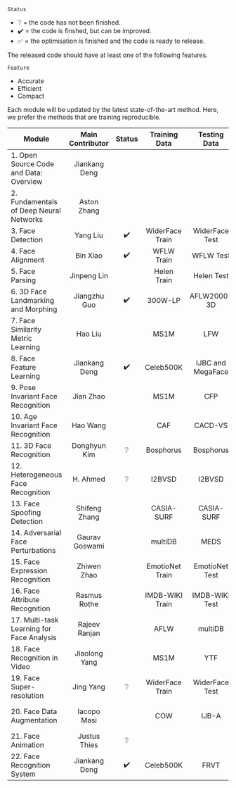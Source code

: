 `Status`
* ❔  = the code has not been finished.
* ✔️ = the code is finshed, but can be improved.
* ✅ = the optimisation is finished and the code is ready to release.

The released code should have at least one of the following features. 

`Feature`
* Accurate
* Efficient
* Compact

Each module will be updated by the latest state-of-the-art method. Here, we prefer the methods that are training reproducible.

|   Module           | Main Contributor   | Status  | Training Data    | Testing Data    | Method | Feature|
|--------------------|:------------------:|:-------:|:----------------:|:---------------:|:------:|:------:|
|1. Open Source Code and Data: Overview|Jiankang Deng||||||
|2. Fundamentals of Deep Neural Networks|Aston Zhang||||||
|3. Face Detection|Yang Liu|✔️|WiderFace Train|WiderFace Test|[HAMBox](https://arxiv.org/abs/1912.09231)| Accurate|
|4. Face Alignment|Bin Xiao|✔️|WFLW Train|WFLW Test|[HRNet](https://arxiv.org/abs/1904.04514)|Accurate|
|5. Face Parsing|Jinpeng Lin||Helen Train|Helen Test|[RoI Tanh-Warping](https://arxiv.org/pdf/1906.01342.pdf)|Accurate|
|6. 3D Face Landmarking and Morphing|Jiangzhu Guo|✔️|300W-LP|AFLW2000-3D|[3DDFA](https://arxiv.org/abs/1804.01005)||
|7. Face Similarity Metric Learning|Hao Liu||MS1M|LFW|||
|8. Face Feature Learning|Jiankang Deng|✔️|Celeb500K|IJBC and MegaFace|[ArcFace](https://arxiv.org/abs/1801.07698)|Accurate|
|9. Pose Invariant Face Recognition|Jian Zhao||MS1M|CFP|[DLN](http://openaccess.thecvf.com/content_cvpr_2018/papers/Zhao_Towards_Pose_Invariant_CVPR_2018_paper.pdf)||
|10. Age Invariant Face Recognition|Hao Wang||CAF|CACD-VS|[DAL](http://openaccess.thecvf.com/content_cvpr_2018/papers/Zhao_Towards_Pose_Invariant_CVPR_2018_paper.pdf)||
|11. 3D Face Recognition|Donghyun Kim|❔|Bosphorus|Bosphorus|[Deep 3D](https://arxiv.org/pdf/1703.10714.pdf)||
|12. Heterogeneous Face Recognition|H. Ahmed|❔|I2BVSD|I2BVSD|[Multi-spectral](https://link.springer.com/chapter/10.1007/978-3-319-68195-5_108)||
|13. Face Spoofing Detection|Shifeng Zhang||CASIA-SURF|CASIA-SURF|[Multi-modal Anti-spoofing](http://openaccess.thecvf.com/content_CVPR_2019/papers/Zhang_A_Dataset_and_Benchmark_for_Large-Scale_Multi-Modal_Face_Anti-Spoofing_CVPR_2019_paper.pdf)||
|14. Adversarial Face Perturbations|Gaurav Goswami||multiDB|MEDS|[Adversarial Perturbations](https://link.springer.com/article/10.1007/s11263-019-01160-w#Sec13)||
|15. Face Expression Recognition|Zhiwen Zhao||EmotioNet Train|EmotioNet Test|[Attention](http://openaccess.thecvf.com/content_ECCV_2018/papers/Zhiwen_Shao_Deep_Adaptive_Attention_ECCV_2018_paper.pdf)||
|16. Face Attribute Recognition|Rasmus Rothe||IMDB-WIKI Train|IMDB-WIKI Test|[DEX](https://data.vision.ee.ethz.ch/cvl/publications/papers/articles/eth_biwi_01299.pdf)||
|17. Multi-task Learning for Face Analysis|Rajeev Ranjan||AFLW|multiDB|[HyperFace](https://arxiv.org/pdf/1603.01249.pdf)||
|18. Face Recognition in Video|Jiaolong Yang||MS1M|YTF|[NAN](https://arxiv.org/pdf/1603.05474.pdf)||
|19. Face Super-resolution|Jing Yang|❔|WiderFace Train|WiderFace Test|[Learn Degradation](http://openaccess.thecvf.com/content_ECCV_2018/papers/Adrian_Bulat_To_learn_image_ECCV_2018_paper.pdf)||
|20. Face Data Augmentation|Iacopo Masi||COW|IJB-A|[Face-Specific Augmentation](https://talhassner.github.io/home/projects/augmented_faces/Masietal_IJCV2019.pdf)||
|21. Face Animation|Justus Thies|❔|||[Face2Face](https://ieeexplore.ieee.org/document/7780631)||
|22. Face Recognition System|Jiankang Deng|✔️|Celeb500K|FRVT|[ArcFace](https://arxiv.org/abs/1801.07698)|Accurate|
